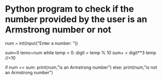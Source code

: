 # Python program to check if the number provided by the user is an Armstrong number or not


num = int(input("Enter a number: "))

sum=0
temo=num
while temp > 0:
   digit = temp % 10
   sum+ = digit**3
   temp //=10
   


if num == sum:
   print(num,"is an Armstrong number")
else:
   print(num,"is not an Armstrong number")
